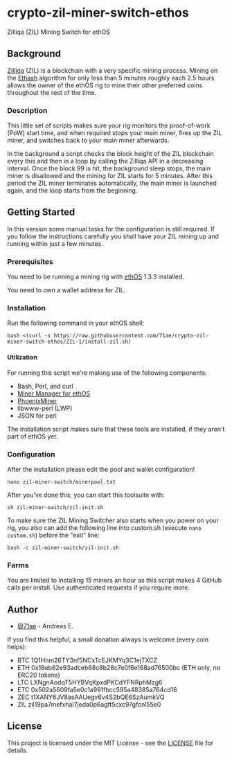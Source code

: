 # crypto-zil-miner-switch-ethos
Zilliqa (ZIL) Mining Switch for ethOS

## Background

[Zilliqa](https://github.com/Zilliqa/Zilliqa) (ZIL) is a blockchain with a
very specific mining process. Mining on the
[Ethash](https://github.com/ethereum/wiki/wiki/Ethash)
algorithm for only less than 5 minutes roughly each 2.5 hours allows the
owner of the ethOS rig to mine their other preferred coins throughout
the rest of the time.

### Description

This little set of scripts makes sure your rig monitors the proof-of-work
(PoW) start time, and when required stops your main miner, fires up the
ZIL miner, and switches back to your main miner afterwards.

In the background a script checks the block height of the ZIL blockchain
every this and then in a loop by calling the Zilliqa API in a decreasing
interval. Once the block 99 is hit, the background sleep stops, the main
miner is disallowed and the mining for ZIL starts for 5 minutes. After
this period the ZIL miner terminates automatically, the main miner is
launched again, and the loop starts from the beginning.

## Getting Started

In this version some manual tasks for the configuration is still required.
If you follow the instructions carefully you shall have your ZIL mining up
and running within just a few minutes.

### Prerequisites

You need to be running a mining rig with [ethOS](http://ethosdistro.com) 1.3.3
installed.

You need to own a wallet address for ZIL.

### Installation

Run the following command in your ethOS shell:

```
bash <(curl -s https://raw.githubusercontent.com/71ae/crypto-zil-miner-switch-ethos/ZIL-1/install-zil.sh)
```

#### Utilization

For running this script we're making use of the following components:

* Bash, Perl, and curl
* [Miner Manager for ethOS](https://github.com/cynixx3/third-party-miner-installer-for-ethos)
* [PhoenixMiner](https://phoenix-miner.github.io)
* libwww-perl (LWP)
* JSON for perl

The installation script makes sure that these tools are installed, if
they aren't part of ethOS yet.

### Configuration

After the installation please edit the pool and wallet configuration!
```
nano zil-miner-switch/minerpool.txt
```

After you've done this, you can start this toolsuite with:
```
sh zil-miner-switch/zil-init.sh
```

To make sure the ZIL Mining Switcher also starts when you power on your rig,
you also can add the following line into custom.sh (execute `nano custom.sh`)
before the "exit" line:
```
bash -c zil-miner-switch/zil-init.sh
```

### Farms

You are limited to installing 15 miners an hour as this script makes
4 GitHub calls per install. Use authenticated requests if you require more.

## Author

* [@71ae](https://github.com/71ae) - Andreas E.

If you find this helpful, a small donation always is welcome
(every coin helps):

- BTC 1Q1Hnm26TY3nf5NCxTcEJKMYq3C1ejTXCZ
- ETH 0x18eb62e93adceb68c8b28c7e0f6e168ad76500bc (ETH only, no ERC20 tokens)
- LTC LXNgnAodqT5HYBVqKpxdPKCdYFNRphMzg6
- ETC 0x502a5609fa5e0c1a991fbcc595a48385a764cd16
- ZEC t1XANY6JV8asAAUegv6v4S2bQE6SzAumkVQ
- ZIL zil19pa7mefxhal7jeda0p6agft5cxc97gfcnl55e0

## License

This project is licensed under the MIT License - see the [LICENSE](LICENSE)
file for details.

